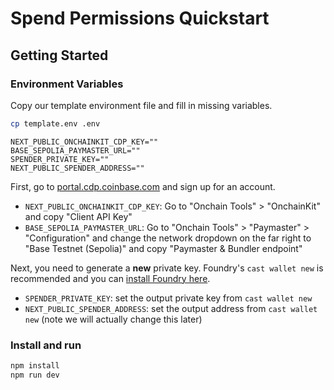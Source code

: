 # Spend Permissions Quickstart

## Getting Started

### Environment Variables

Copy our template environment file and fill in missing variables.

```bash
cp template.env .env
```

```
NEXT_PUBLIC_ONCHAINKIT_CDP_KEY=""
BASE_SEPOLIA_PAYMASTER_URL=""
SPENDER_PRIVATE_KEY=""
NEXT_PUBLIC_SPENDER_ADDRESS=""
```

First, go to [portal.cdp.coinbase.com](https://portal.cdp.coinbase.com) and sign up for an account.

- `NEXT_PUBLIC_ONCHAINKIT_CDP_KEY`: Go to "Onchain Tools" > "OnchainKit" and copy "Client API Key"
- `BASE_SEPOLIA_PAYMASTER_URL`: Go to "Onchain Tools" > "Paymaster" > "Configuration" and change the network dropdown on the far right to "Base Testnet (Sepolia)" and copy "Paymaster & Bundler endpoint"

Next, you need to generate a **new** private key. Foundry's `cast wallet new` is recommended and you can [install Foundry here](https://book.getfoundry.sh/getting-started/installation).

- `SPENDER_PRIVATE_KEY`: set the output private key from `cast wallet new`
- `NEXT_PUBLIC_SPENDER_ADDRESS`: set the output address from `cast wallet new` (note we will actually change this later)

### Install and run

```bash
npm install
npm run dev
```
